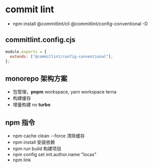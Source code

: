 <!--
 * @Author: water.li
 * @Date: 2024-09-28 20:36:45
 * @Description:
 * @FilePath: \Notebook\前端工程化\.md
-->

# commit lint

- npm install @commitlint/cli @commitlint/config-conventional -D

## commitlint.config.cjs

```js
module.exports = {
  extends: ["@commitlint/config-conventional"],
};
```

## monorepo 架构方案

- 包管理，**pnpm** workspace, yarn workspace lerna
- 构建缓存
- 增量构建 nx **turbo**

## npm 指令

- npm cache clean --force 清除缓存
- npm install 安装依赖
- npm run build 构建项目
- npm config set init.author.name "locas"
- npm link